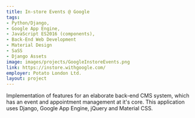 ```yaml
---
title: In-store Events @ Google
tags: 
- Python/Django, 
- Google App Engine, 
- JavaScript ES2016 (components), 
- Back-End Web Development
- Material Design
- SaSS
- Django Assets
image: images/projects/GoogleInstoreEvents.png
link: https://instore.withgoogle.com/
employer: Potato London Ltd.
layout: project
---
```


Implementation of features for an elaborate back-end CMS system, 
which has an event and appointment  management  at it's core. 
This application uses Django, Google App Engine, jQuery and Material CSS.